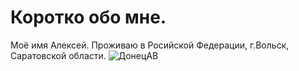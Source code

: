 # Коротко обо мне.
Моё имя Алексей.
Проживаю в Росийской Федерации, г.Вольск, Саратовской области.
![ДонецАВ](https://github.com/donecvolsk/about_me/assets/137062979/ef6e0abe-a651-4fb2-b7c4-cf243eb23bae)

